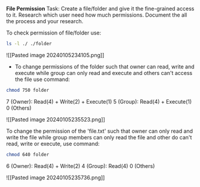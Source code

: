 **File Permission**
Task: Create a file/folder and give it the fine-grained access to it. Research which user need how much permissions. Document the all the process and your research.

To check permission of file/folder use:
```bash
ls -l ./ ./folder
```

![[Pasted image 20240105234105.png]]

- To change permissions of the folder such that owner can read, write and execute while group can only read and execute and others can't access the file use command:

```bash
chmod 750 folder
```

7 (Owner): Read(4) + Write(2) + Execute(1)
5 (Group): Read(4) + Execute(1)
0 (Others)

![[Pasted image 20240105235523.png]]

To change the permission of the 'file.txt' such that owner can only read and write the file while group members can only read the file and other do can't read, write or execute, use command:

```bash
chmod 640 folder
```

6 (Owner): Read(4) + Write(2)
4 (Group): Read(4)
0 (Others)

![[Pasted image 20240105235736.png]]